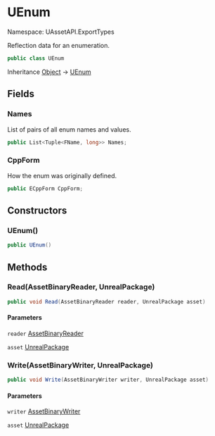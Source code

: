 # UEnum

Namespace: UAssetAPI.ExportTypes

Reflection data for an enumeration.

```csharp
public class UEnum
```

Inheritance [Object](https://docs.microsoft.com/en-us/dotnet/api/system.object) → [UEnum](./uassetapi.exporttypes.uenum.md)

## Fields

### **Names**

List of pairs of all enum names and values.

```csharp
public List<Tuple<FName, long>> Names;
```

### **CppForm**

How the enum was originally defined.

```csharp
public ECppForm CppForm;
```

## Constructors

### **UEnum()**

```csharp
public UEnum()
```

## Methods

### **Read(AssetBinaryReader, UnrealPackage)**

```csharp
public void Read(AssetBinaryReader reader, UnrealPackage asset)
```

#### Parameters

`reader` [AssetBinaryReader](./uassetapi.assetbinaryreader.md)<br>

`asset` [UnrealPackage](./uassetapi.unrealpackage.md)<br>

### **Write(AssetBinaryWriter, UnrealPackage)**

```csharp
public void Write(AssetBinaryWriter writer, UnrealPackage asset)
```

#### Parameters

`writer` [AssetBinaryWriter](./uassetapi.assetbinarywriter.md)<br>

`asset` [UnrealPackage](./uassetapi.unrealpackage.md)<br>

